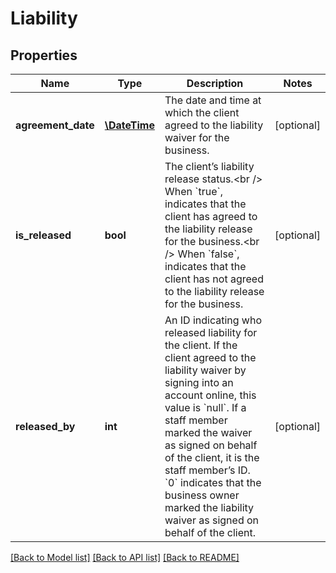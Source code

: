 # Liability

## Properties
Name | Type | Description | Notes
------------ | ------------- | ------------- | -------------
**agreement_date** | [**\DateTime**](\DateTime.md) | The date and time at which the client agreed to the liability waiver for the business. | [optional] 
**is_released** | **bool** | The client’s liability release status.&lt;br /&gt;  When &#x60;true&#x60;, indicates that the client has agreed to the liability release for the business.&lt;br /&gt;  When &#x60;false&#x60;, indicates that the client has not agreed to the liability release for the business. | [optional] 
**released_by** | **int** | An ID indicating who released liability for the client. If the client agreed to the liability waiver by signing into an account online, this value is &#x60;null&#x60;. If a staff member marked the waiver as signed on behalf of the client, it is the staff member’s ID. &#x60;0&#x60; indicates that the business owner marked the liability waiver as signed on behalf of the client. | [optional] 

[[Back to Model list]](../README.md#documentation-for-models) [[Back to API list]](../README.md#documentation-for-api-endpoints) [[Back to README]](../README.md)


